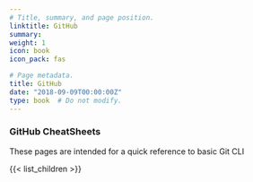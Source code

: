 ```yaml
---
# Title, summary, and page position.
linktitle: GitHub
summary:
weight: 1
icon: book
icon_pack: fas

# Page metadata.
title: GitHub
date: "2018-09-09T00:00:00Z"
type: book  # Do not modify.
---
```


### GitHub CheatSheets

These pages are intended for a quick reference to basic Git CLI

{{< list_children >}}
